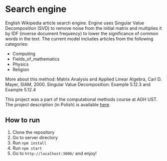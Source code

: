 # Search engine

English Wikipedia article search engine. Engine uses Singular Value Decomposition (SVD) to remove noise from the initial matrix and multiplies it by IDF (inverse document frequency) to lower the significance of common words in the text. The current model includes articles from the following categories:

- Computing
- Fields_of_mathematics
- Physics
- Religion

More about this method: Matrix Analysis and Applied Linear Algebra, Carl D. Mayer, SIAM, 2000. Singular Value Decomposition: Example 5.12.3 and Example 5.12.4

This project was a part of the computational methods course at AGH UST. The project description (in Polish) is available [here](https://github.com/pklatka/computational-methods-course/tree/main/Lab%2006).

## How to run

1. Clone the repository
2. Go to server directory
3. Run `npm install`
4. Run `npm start`
5. Go to `http://localhost:3000/` and enjoy!
